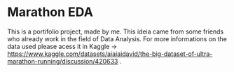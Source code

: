 # Marathon EDA

This is a portifolio project, made by me. This ideia came from some friends who already work in the field of Data Analysis. 
For more informations on the data used please acess it in Kaggle → https://www.kaggle.com/datasets/aiaiaidavid/the-big-dataset-of-ultra-marathon-running/discussion/420633 .
